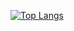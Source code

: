 [![Top Langs](https://github-readme-stats.vercel.app/api/top-langs/?username=norse-horse&langs_count=8)](https://github.com/anuraghazra/github-readme-stats)
